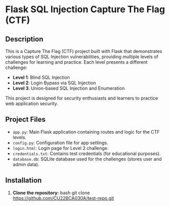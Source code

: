 # Flask SQL Injection Capture The Flag (CTF)

## Description
This is a Capture The Flag (CTF) project built with Flask that demonstrates various types of SQL Injection vulnerabilities, providing multiple levels of challenges for learning and practice. Each level presents a different challenge:

- **Level 1**: Blind SQL Injection
- **Level 2**: Login Bypass via SQL Injection
- **Level 3**: Union-based SQL Injection and Enumeration

This project is designed for security enthusiasts and learners to practice web application security.

## Project Files
- `app.py`: Main Flask application containing routes and logic for the CTF levels.
- `config.py`: Configuration file for app settings.
- `login.html`: Login page for Level 2 challenge.
- `credentials.txt`: Contains test credentials (for educational purposes).
- `database.db`: SQLite database used for the challenges (stores user and admin data).

## Installation

1. **Clone the repository:**
   bash
   git clone https://github.com/CU22BCA030A/test-repo.git

